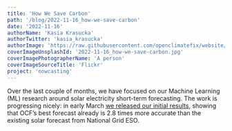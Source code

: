 ```yaml
---
title: 'How We Save Carbon'
path: '/blog/2022-11-16_how-we-save-carbon'
date: '2022-11-16'
authorName: 'Kasia Krasucka'
authorTwitter: 'kasia_krasucka'
authorImage: 'https://raw.githubusercontent.com/openclimatefix/website/master/src/images/people/kasia.png'
coverImageUnsplashId: '2022-11-16_how-we-save-carbon.jpg'
coverImagePhotographerName: 'A person'
coverImageSourceTitle: 'Flickr'
project: 'nowcasting'
---
```


Over the last couple of months, we have focused on our Machine Learning (ML) research around solar electricity short-term forecasting. The work is progressing nicely: in early March [we released our initial results](https://www.openclimatefix.org/blog/2022-03-02-first-results), showing that OCF’s best forecast already is 2.8 times more accurate than the existing solar forecast from National Grid ESO.
